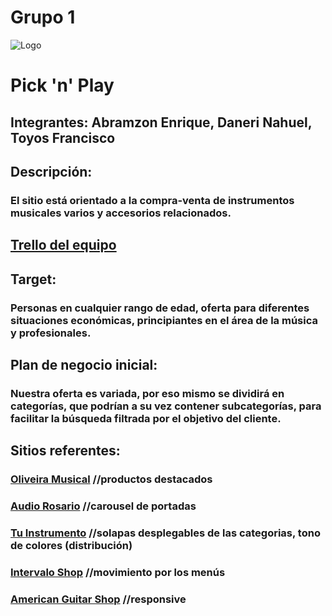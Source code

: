 # Grupo 1
![Logo](https://user-images.githubusercontent.com/61567182/79498247-5a80cd00-7fff-11ea-88c7-0279911f1585.png)
# Pick 'n' Play
## Integrantes: Abramzon Enrique, Daneri Nahuel, Toyos Francisco
## Descripción:
### El sitio está orientado a la compra-venta de instrumentos musicales varios y accesorios relacionados.
## [Trello del equipo](https://trello.com/b/2bdNFARD/)

## Target:
### Personas en cualquier rango de edad, oferta para diferentes situaciones económicas, principiantes en el área de la música y profesionales.
## Plan de negocio inicial:
### Nuestra oferta es variada, por eso mismo se dividirá en categorías, que podrían a su vez contener subcategorías, para facilitar la búsqueda filtrada por el objetivo del cliente.

## Sitios referentes:
### [Oliveira Musical](https://www.olimusic.com/) //productos destacados
### [Audio Rosario](https://www.audiorosario.com.ar/) //carousel de portadas
### [Tu Instrumento](http://tu-instrumento.com.ar/) //solapas desplegables de las categorias, tono de colores (distribución)
### [Intervalo Shop](https://www.intervaloshop.com/) //movimiento por los menús
### [American Guitar Shop](https://guitar-shop.de/) //responsive

